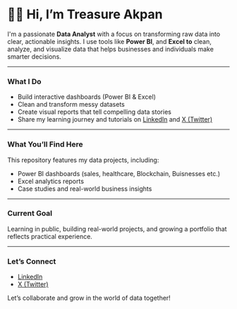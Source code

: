 # 👋🏽 Hi, I’m Treasure Akpan

I'm a passionate **Data Analyst** with a focus on transforming raw data into clear, actionable insights. I use tools like **Power BI**, and **Excel to** clean, analyze, and visualize data that helps businesses and individuals make smarter decisions.

---

### What I Do

* Build interactive dashboards (Power BI & Excel)
* Clean and transform messy datasets
* Create visual reports that tell compelling data stories
* Share my learning journey and tutorials on [LinkedIn](https://www.linkedin.com/in/your-profile) and [X (Twitter)](https://www.twitter.com/Treasurecrypt01)

---

### What You’ll Find Here

This repository features my data projects, including:

* Power BI dashboards (sales, healthcare, Blockchain, Buisnesses etc.)
* Excel analytics reports
* Case studies and real-world business insights

---

### Current Goal

Learning in public, building real-world projects, and growing a portfolio that reflects practical experience.

---

### Let’s Connect

* [LinkedIn](https://www.linkedin.com/in/treasure-akpan-/)
* [X (Twitter)](https://www.twitter.com/Treasurecrypt01)

Let’s collaborate and grow in the world of data together!
